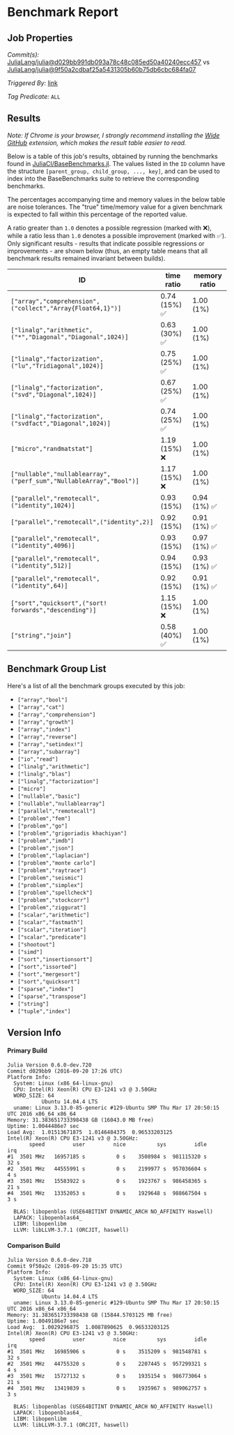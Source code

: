 # Benchmark Report

## Job Properties

*Commit(s):* [JuliaLang/julia@d029bb991db093a78c48c085ed50a40240ecc457](https://github.com/JuliaLang/julia/commit/d029bb991db093a78c48c085ed50a40240ecc457) vs [JuliaLang/julia@9f50a2cdbaf25a5431305b60b75db6cbc684fa07](https://github.com/JuliaLang/julia/commit/9f50a2cdbaf25a5431305b60b75db6cbc684fa07)

*Triggered By:* [link](https://github.com/JuliaLang/julia/pull/18583#issuecomment-248379389)

*Tag Predicate:* `ALL`

## Results

*Note: If Chrome is your browser, I strongly recommend installing the [Wide GitHub](https://chrome.google.com/webstore/detail/wide-github/kaalofacklcidaampbokdplbklpeldpj?hl=en)
extension, which makes the result table easier to read.*

Below is a table of this job's results, obtained by running the benchmarks found in
[JuliaCI/BaseBenchmarks.jl](https://github.com/JuliaCI/BaseBenchmarks.jl). The values
listed in the `ID` column have the structure `[parent_group, child_group, ..., key]`,
and can be used to index into the BaseBenchmarks suite to retrieve the corresponding
benchmarks.

The percentages accompanying time and memory values in the below table are noise tolerances. The "true"
time/memory value for a given benchmark is expected to fall within this percentage of the reported value.

A ratio greater than `1.0` denotes a possible regression (marked with :x:), while a ratio less
than `1.0` denotes a possible improvement (marked with :white_check_mark:). Only significant results - results
that indicate possible regressions or improvements - are shown below (thus, an empty table means that all
benchmark results remained invariant between builds).

| ID | time ratio | memory ratio |
|----|------------|--------------|
| `["array","comprehension",("collect","Array{Float64,1}")]` | 0.74 (15%) :white_check_mark: | 1.00 (1%)  |
| `["linalg","arithmetic",("*","Diagonal","Diagonal",1024)]` | 0.63 (30%) :white_check_mark: | 1.00 (1%)  |
| `["linalg","factorization",("lu","Tridiagonal",1024)]` | 0.75 (25%) :white_check_mark: | 1.00 (1%)  |
| `["linalg","factorization",("svd","Diagonal",1024)]` | 0.67 (25%) :white_check_mark: | 1.00 (1%)  |
| `["linalg","factorization",("svdfact","Diagonal",1024)]` | 0.74 (25%) :white_check_mark: | 1.00 (1%)  |
| `["micro","randmatstat"]` | 1.19 (15%) :x: | 1.00 (1%)  |
| `["nullable","nullablearray",("perf_sum","NullableArray","Bool")]` | 1.17 (15%) :x: | 1.00 (1%)  |
| `["parallel","remotecall",("identity",1024)]` | 0.93 (15%)  | 0.94 (1%) :white_check_mark: |
| `["parallel","remotecall",("identity",2)]` | 0.92 (15%)  | 0.91 (1%) :white_check_mark: |
| `["parallel","remotecall",("identity",4096)]` | 0.93 (15%)  | 0.97 (1%) :white_check_mark: |
| `["parallel","remotecall",("identity",512)]` | 0.94 (15%)  | 0.93 (1%) :white_check_mark: |
| `["parallel","remotecall",("identity",64)]` | 0.92 (15%)  | 0.91 (1%) :white_check_mark: |
| `["sort","quicksort",("sort! forwards","descending")]` | 1.15 (15%) :x: | 1.00 (1%)  |
| `["string","join"]` | 0.58 (40%) :white_check_mark: | 1.00 (1%)  |

## Benchmark Group List

Here's a list of all the benchmark groups executed by this job:

- `["array","bool"]`
- `["array","cat"]`
- `["array","comprehension"]`
- `["array","growth"]`
- `["array","index"]`
- `["array","reverse"]`
- `["array","setindex!"]`
- `["array","subarray"]`
- `["io","read"]`
- `["linalg","arithmetic"]`
- `["linalg","blas"]`
- `["linalg","factorization"]`
- `["micro"]`
- `["nullable","basic"]`
- `["nullable","nullablearray"]`
- `["parallel","remotecall"]`
- `["problem","fem"]`
- `["problem","go"]`
- `["problem","grigoriadis khachiyan"]`
- `["problem","imdb"]`
- `["problem","json"]`
- `["problem","laplacian"]`
- `["problem","monte carlo"]`
- `["problem","raytrace"]`
- `["problem","seismic"]`
- `["problem","simplex"]`
- `["problem","spellcheck"]`
- `["problem","stockcorr"]`
- `["problem","ziggurat"]`
- `["scalar","arithmetic"]`
- `["scalar","fastmath"]`
- `["scalar","iteration"]`
- `["scalar","predicate"]`
- `["shootout"]`
- `["simd"]`
- `["sort","insertionsort"]`
- `["sort","issorted"]`
- `["sort","mergesort"]`
- `["sort","quicksort"]`
- `["sparse","index"]`
- `["sparse","transpose"]`
- `["string"]`
- `["tuple","index"]`

## Version Info

#### Primary Build

```
Julia Version 0.6.0-dev.720
Commit d029bb9 (2016-09-20 17:26 UTC)
Platform Info:
  System: Linux (x86_64-linux-gnu)
  CPU: Intel(R) Xeon(R) CPU E3-1241 v3 @ 3.50GHz
  WORD_SIZE: 64
           Ubuntu 14.04.4 LTS
  uname: Linux 3.13.0-85-generic #129-Ubuntu SMP Thu Mar 17 20:50:15 UTC 2016 x86_64 x86_64
Memory: 31.383651733398438 GB (16043.0 MB free)
Uptime: 1.0044486e7 sec
Load Avg:  1.01513671875  1.0146484375  0.96533203125
Intel(R) Xeon(R) CPU E3-1241 v3 @ 3.50GHz: 
       speed         user         nice          sys         idle          irq
#1  3501 MHz   16957185 s          0 s    3508984 s  981115320 s         32 s
#2  3501 MHz   44555991 s          0 s    2199977 s  957036604 s          4 s
#3  3501 MHz   15583922 s          0 s    1923767 s  986458365 s         21 s
#4  3501 MHz   13352053 s          0 s    1929648 s  988667504 s          3 s

  BLAS: libopenblas (USE64BITINT DYNAMIC_ARCH NO_AFFINITY Haswell)
  LAPACK: libopenblas64_
  LIBM: libopenlibm
  LLVM: libLLVM-3.7.1 (ORCJIT, haswell)

```

#### Comparison Build

```
Julia Version 0.6.0-dev.718
Commit 9f50a2c (2016-09-20 15:35 UTC)
Platform Info:
  System: Linux (x86_64-linux-gnu)
  CPU: Intel(R) Xeon(R) CPU E3-1241 v3 @ 3.50GHz
  WORD_SIZE: 64
           Ubuntu 14.04.4 LTS
  uname: Linux 3.13.0-85-generic #129-Ubuntu SMP Thu Mar 17 20:50:15 UTC 2016 x86_64 x86_64
Memory: 31.383651733398438 GB (15844.5703125 MB free)
Uptime: 1.0049186e7 sec
Load Avg:  1.0029296875  1.0087890625  0.96533203125
Intel(R) Xeon(R) CPU E3-1241 v3 @ 3.50GHz: 
       speed         user         nice          sys         idle          irq
#1  3501 MHz   16985906 s          0 s    3515209 s  981548781 s         32 s
#2  3501 MHz   44755320 s          0 s    2207445 s  957299321 s          4 s
#3  3501 MHz   15727132 s          0 s    1935154 s  986773064 s         21 s
#4  3501 MHz   13419839 s          0 s    1935967 s  989062757 s          3 s

  BLAS: libopenblas (USE64BITINT DYNAMIC_ARCH NO_AFFINITY Haswell)
  LAPACK: libopenblas64_
  LIBM: libopenlibm
  LLVM: libLLVM-3.7.1 (ORCJIT, haswell)

```
